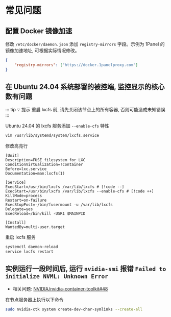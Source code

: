 # 常见问题

## 配置 Docker 镜像加速

修改 `/etc/docker/daemon.json` 添加 `registry-mirrors` 字段。示例为 1Panel 的镜像加速地址, 可根据实际情况修改。

```json
{
    "registry-mirrors": ["https://docker.1panelproxy.com"]
}
```


## 在 Ubuntu 24.04 系统部署的被控端, 监控显示的核心数有问题

::: tip 💡 提示
重启 lxcfs 前, 请先关闭该节点上的所有容器, 否则可能造成未知错误
:::

Ubuntu 24.04 的 lxcfs 服务添加 `--enable-cfs` 特性

```bash
vim /usr/lib/systemd/system/lxcfs.service
```

修改高亮行

```ini:line-numbers
[Unit]
Description=FUSE filesystem for LXC
ConditionVirtualization=!container
Before=lxc.service
Documentation=man:lxcfs(1)

[Service]
ExecStart=/usr/bin/lxcfs /var/lib/lxcfs # [!code --]
ExecStart=/usr/bin/lxcfs /var/lib/lxcfs --enable-cfs # [!code ++]
KillMode=process
Restart=on-failure
ExecStopPost=-/bin/fusermount -u /var/lib/lxcfs
Delegate=yes
ExecReload=/bin/kill -USR1 $MAINPID

[Install]
WantedBy=multi-user.target
```


重启 lxcfs 服务

```bash
systemctl daemon-reload
service lxcfs restart
```


## 实例运行一段时间后, 运行 `nvidia-smi` 报错 `Failed to initialize NVML: Unknown Error`

* 相关问题: [NVIDIA/nvidia-container-toolkit#48](https://github.com/NVIDIA/nvidia-container-toolkit/issues/48)

在节点服务器上执行以下命令

```bash
sudo nvidia-ctk system create-dev-char-symlinks --create-all
```